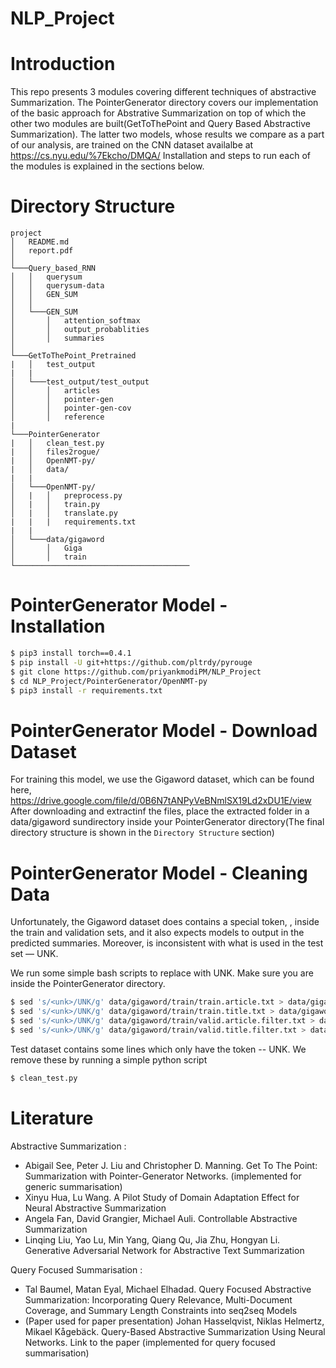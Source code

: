 # NLP_Project

# Introduction
This repo presents 3 modules covering different techniques of abstractive Summarization. The PointerGenerator directory covers our implementation of the basic approach for Abstrative Summarization on top of which the other two modules are built(GetToThePoint and Query Based Abstractive Summarization). The latter two models, whose results we compare as a part of our analysis, are trained on the CNN dataset availalbe at https://cs.nyu.edu/%7Ekcho/DMQA/
Installation and steps to run each of the modules is explained in the sections below.

# Directory Structure
```
project
│   README.md   
│   report.pdf   
│
└───Query_based_RNN
│   │   querysum
│   │   querysum-data
│   │   GEN_SUM
│   │
│   └───GEN_SUM
│       │   attention_softmax
│       │   output_probablities
│       │   summaries
│   
└───GetToThePoint_Pretrained
|   │   test_output
|   |
│   └───test_output/test_output
│       │   articles
│       │   pointer-gen
│       │   pointer-gen-cov
│       │   reference
|
└───PointerGenerator
|   │   clean_test.py
|   │   files2rogue/
|   │   OpenNMT-py/
|   │   data/
|   |
│   └───OpenNMT-py/
│   |   │   preprocess.py
│   |   │   train.py
│   |   │   translate.py
|   |   |   requirements.txt
|   |      
│   └───data/gigaword
│       │   Giga
│       │   train
└───────────────────────────────────────
```

# PointerGenerator Model - Installation
```sh
$ pip3 install torch==0.4.1
$ pip install -U git+https://github.com/pltrdy/pyrouge
$ git clone https://github.com/priyankmodiPM/NLP_Project
$ cd NLP_Project/PointerGenerator/OpenNMT-py
$ pip3 install -r requirements.txt
```

# PointerGenerator Model - Download Dataset
For training this model, we use the Gigaword dataset, which can be found here, https://drive.google.com/file/d/0B6N7tANPyVeBNmlSX19Ld2xDU1E/view 
After downloading and extractinf the files, place the extracted folder in a data/gigaword sundirectory inside your PointerGenerator directory(The final directory structure is shown in the `Directory Structure` section)

# PointerGenerator Model - Cleaning Data
Unfortunately, the Gigaword dataset does contains a special token, <unk>, inside the train and validation sets, and it also expects models to output <unk> in the predicted summaries. Moreover, <unk> is inconsistent with what is used in the test set — UNK.

We run some simple bash scripts to replace <unk> with UNK. Make sure you are inside the PointerGenerator directory.
```sh
$ sed 's/<unk>/UNK/g' data/gigaword/train/train.article.txt > data/gigaword/train/train.article.cleaned.txt
$ sed 's/<unk>/UNK/g' data/gigaword/train/train.title.txt > data/gigaword/train/train.title.cleaned.txt
$ sed 's/<unk>/UNK/g' data/gigaword/train/valid.article.filter.txt > data/gigaword/train/valid.article.filter.cleaned.txt
$ sed 's/<unk>/UNK/g' data/gigaword/train/valid.title.filter.txt > data/gigaword/train/valid.title.filter.cleaned.txt
```
Test dataset contains some lines which only have the token -- UNK. We remove these by running a simple python script
```sh
$ clean_test.py
```

# Literature
Abstractive Summarization :
  - Abigail See, Peter J. Liu and Christopher D. Manning. Get To The Point: Summarization with Pointer-Generator Networks. (implemented for generic summarisation)
  - Xinyu Hua, Lu Wang. A Pilot Study of Domain Adaptation Effect for Neural Abstractive Summarization
  - Angela Fan, David Grangier, Michael Auli. Controllable Abstractive Summarization
  - Linqing Liu, Yao Lu, Min Yang, Qiang Qu, Jia Zhu, Hongyan Li. Generative Adversarial Network for Abstractive Text Summarization

Query Focused Summarisation :
  - Tal Baumel, Matan Eyal, Michael Elhadad. Query Focused Abstractive Summarization: Incorporating Query Relevance, Multi-Document Coverage, and Summary Length Constraints into seq2seq Models
  - (Paper used for paper presentation) Johan Hasselqvist, Niklas Helmertz, Mikael Kågebäck. Query-Based Abstractive Summarization Using Neural Networks. Link to the paper (implemented for query focused summarisation)
